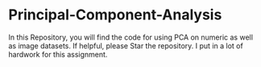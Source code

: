 # Principal-Component-Analysis

In this Repository, you will find the code for using PCA on numeric as well as image datasets. 
If helpful, please Star the repository. I put in a lot of hardwork for this assignment.
